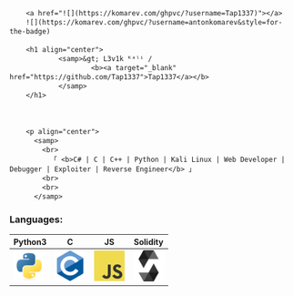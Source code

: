         <a href="![](https://komarev.com/ghpvc/?username=Tap1337)"></a>
        ![](https://komarev.com/ghpvc/?username=antonkomarev&style=for-the-badge)
        
        <h1 align="center">
                <samp>&gt; L3v1k ᴷᵃˡⁱ / 
                        <b><a target="_blank" href="https://github.com/Tap1337">Tap1337</a></b>
                </samp>
        </h1>
        
        
        
        <p align="center"> 
          <samp>
            <br>
              「 <b>C# | C | C++ | Python | Kali Linux | Web Developer | Debugger | Exploiter | Reverse Engineer</b> 」
            <br>
            <br>
          </samp>
          
### Languages:
| Python3 | C | JS | Solidity |
|----------|----------|----------|-----|
|  <img src="https://github.com/devicons/devicon/blob/master/icons/python/python-original.svg" title="Python"  alt="Python" width="55" height="55"/> |  <img src="https://github.com/devicons/devicon/blob/master/icons/c/c-original.svg" title="C"  alt="C" width="55" height="55"/> |  <img src="https://github.com/devicons/devicon/blob/master/icons/javascript/javascript-original.svg" title="JavaScript" alt="JavaScript" width="55" height="55"/> |  <img src="https://github.com/devicons/devicon/blob/master/icons/solidity/solidity-original.svg" title="Solidity" alt="Solidity" width="55" height="55"/>|
